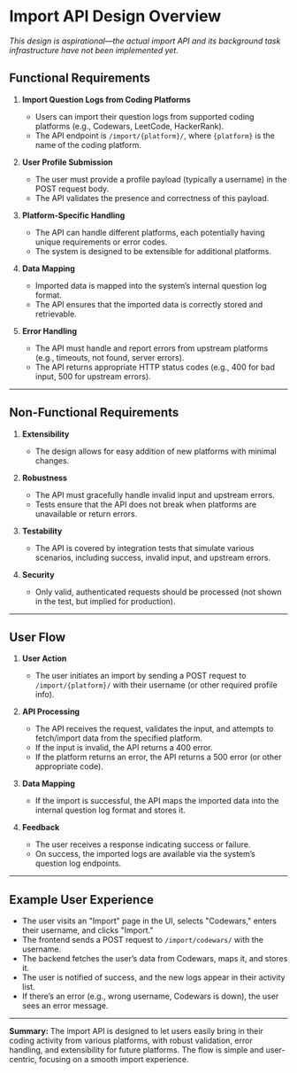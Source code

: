 # Import API Design Overview

*This design is aspirational—the actual import API and its background task infrastructure have not been implemented yet.*

## Functional Requirements

1. **Import Question Logs from Coding Platforms**
   - Users can import their question logs from supported coding platforms (e.g., Codewars, LeetCode, HackerRank).
   - The API endpoint is `/import/{platform}/`, where `{platform}` is the name of the coding platform.

2. **User Profile Submission**
   - The user must provide a profile payload (typically a username) in the POST request body.
   - The API validates the presence and correctness of this payload.

3. **Platform-Specific Handling**
   - The API can handle different platforms, each potentially having unique requirements or error codes.
   - The system is designed to be extensible for additional platforms.

4. **Data Mapping**
   - Imported data is mapped into the system’s internal question log format.
   - The API ensures that the imported data is correctly stored and retrievable.

5. **Error Handling**
   - The API must handle and report errors from upstream platforms (e.g., timeouts, not found, server errors).
   - The API returns appropriate HTTP status codes (e.g., 400 for bad input, 500 for upstream errors).

---

## Non-Functional Requirements

1. **Extensibility**
   - The design allows for easy addition of new platforms with minimal changes.

2. **Robustness**
   - The API must gracefully handle invalid input and upstream errors.
   - Tests ensure that the API does not break when platforms are unavailable or return errors.

3. **Testability**
   - The API is covered by integration tests that simulate various scenarios, including success, invalid input, and upstream errors.

4. **Security**
   - Only valid, authenticated requests should be processed (not shown in the test, but implied for production).

---

## User Flow

1. **User Action**
   - The user initiates an import by sending a POST request to `/import/{platform}/` with their username (or other required profile info).

2. **API Processing**
   - The API receives the request, validates the input, and attempts to fetch/import data from the specified platform.
   - If the input is invalid, the API returns a 400 error.
   - If the platform returns an error, the API returns a 500 error (or other appropriate code).

3. **Data Mapping**
   - If the import is successful, the API maps the imported data into the internal question log format and stores it.

4. **Feedback**
   - The user receives a response indicating success or failure.
   - On success, the imported logs are available via the system’s question log endpoints.

---

## Example User Experience

- The user visits an "Import" page in the UI, selects "Codewars," enters their username, and clicks "Import."
- The frontend sends a POST request to `/import/codewars/` with the username.
- The backend fetches the user’s data from Codewars, maps it, and stores it.
- The user is notified of success, and the new logs appear in their activity list.
- If there’s an error (e.g., wrong username, Codewars is down), the user sees an error message.

---

**Summary:**
The import API is designed to let users easily bring in their coding activity from various platforms, with robust validation, error handling, and extensibility for future platforms. The flow is simple and user-centric, focusing on a smooth import experience.
